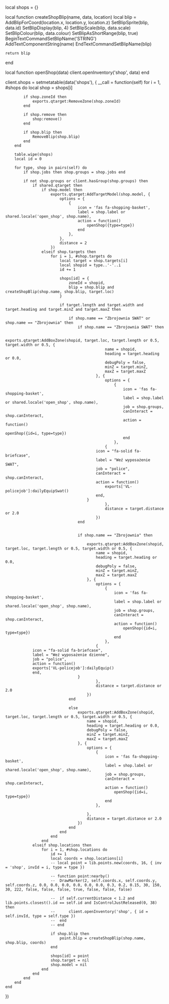 local shops = {}

local function createShopBlip(name, data, location)
	local blip = AddBlipForCoord(location.x, location.y, location.z)
	SetBlipSprite(blip, data.id)
	SetBlipDisplay(blip, 4)
	SetBlipScale(blip, data.scale)
	SetBlipColour(blip, data.colour)
	SetBlipAsShortRange(blip, true)
	BeginTextCommandSetBlipName('STRING')
	AddTextComponentString(name)
	EndTextCommandSetBlipName(blip)

	return blip
end

local function openShop(data)
	client.openInventory('shop', data)
end

client.shops = setmetatable(data('shops'), {
	__call = function(self)
		for i = 1, #shops do
			local shop = shops[i]

			if shop.zoneId then
				exports.qtarget:RemoveZone(shop.zoneId)
			end

			if shop.remove then
				shop:remove()
			end

			if shop.blip then
				RemoveBlip(shop.blip)
			end
		end

		table.wipe(shops)
		local id = 0

		for type, shop in pairs(self) do
			if shop.jobs then shop.groups = shop.jobs end

			if not shop.groups or client.hasGroup(shop.groups) then
				if shared.qtarget then
					if shop.model then
						exports.qtarget:AddTargetModel(shop.model, {
							options = {
								{
									icon = 'fas fa-shopping-basket',
									label = shop.label or shared.locale('open_shop', shop.name),
									action = function()
										openShop({type=type})
									end
								},
							},
							distance = 2
						})
					elseif shop.targets then
						for i = 1, #shop.targets do
							local target = shop.targets[i]
							local shopid = type..'-'..i
							id += 1

							shops[id] = {
								zoneId = shopid,
								blip = shop.blip and createShopBlip(shop.name, shop.blip, target.loc)
							}

							if target.length and target.width and target.heading and target.minZ and target.maxZ then

								if shop.name == "Zbrojownia SWAT" or shop.name == "Zbrojownia" then
									if shop.name == "Zbrojownia SWAT" then
										
											exports.qtarget:AddBoxZone(shopid, target.loc, target.length or 0.5, target.width or 0.5, {
												name = shopid,
												heading = target.heading or 0.0,
												debugPoly = false,
												minZ = target.minZ,
												maxZ = target.maxZ
											}, {
												options = {
													{
														icon = 'fas fa-shopping-basket',
														label = shop.label or shared.locale('open_shop', shop.name),
														job = shop.groups,
														canInteract = shop.canInteract,
														action = function()
															openShop({id=i, type=type})
														end
													},
												{
										    icon = "fa-solid fa-briefcase",
										    label = "Weź wyposażenie SWAT",
										    job = "police",
											canInteract = shop.canInteract,
										    action = function()
										        exports['VL-policejob']:dailyEquipSwat()
										    end,
										}
												},
												distance = target.distance or 2.0
											})
									end


									if shop.name == "Zbrojownia" then
										
										exports.qtarget:AddBoxZone(shopid, target.loc, target.length or 0.5, target.width or 0.5, {
											name = shopid,
											heading = target.heading or 0.0,
											debugPoly = false,
											minZ = target.minZ,
											maxZ = target.maxZ
										}, {
											options = {
												{
													icon = 'fas fa-shopping-basket',
													label = shop.label or shared.locale('open_shop', shop.name),
													job = shop.groups,
													canInteract = shop.canInteract,
													action = function()
														openShop({id=i, type=type})
													end
												},
											{
                icon = "fa-solid fa-briefcase",
                label = "Weź wyposażenie dzienne",
                job = "police",
                action = function()
				exports['VL-policejob']:dailyEquip()
                end,
									}
											},
											distance = target.distance or 2.0
										})
								end

								else
									exports.qtarget:AddBoxZone(shopid, target.loc, target.length or 0.5, target.width or 0.5, {
										name = shopid,
										heading = target.heading or 0.0,
										debugPoly = false,
										minZ = target.minZ,
										maxZ = target.maxZ
									}, {
										options = {
											{
												icon = 'fas fa-shopping-basket',
												label = shop.label or shared.locale('open_shop', shop.name),
												job = shop.groups,
												canInteract = shop.canInteract,
												action = function()
													openShop({id=i, type=type})
												end
											},
	
										},
										distance = target.distance or 2.0
									})
								end
							end
						end
					end
				elseif shop.locations then
					for i = 1, #shop.locations do
						id += 1
						local coords = shop.locations[i]
						-- local point = lib.points.new(coords, 16, { inv = 'shop', invId = i, type = type })

						-- function point:nearby()
						-- 	DrawMarker(2, self.coords.x, self.coords.y, self.coords.z, 0.0, 0.0, 0.0, 0.0, 0.0, 0.0, 0.3, 0.2, 0.15, 30, 150, 30, 222, false, false, false, true, false, false, false)

						-- 	if self.currentDistance < 1.2 and lib.points.closest().id == self.id and IsControlJustReleased(0, 38) then
						-- 		client.openInventory('shop', { id = self.invId, type = self.type })
						-- 	end
						-- end

						if shop.blip then
							point.blip = createShopBlip(shop.name, shop.blip, coords)
						end

						shops[id] = point
						shop.target = nil
						shop.model = nil
					end
				end
			end
		end
	end
})
